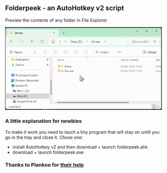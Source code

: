 ## Folderpeek - an AutoHotkey v2 script
Preview the contents of any folder in File Explorer

![Demo](https://raw.githubusercontent.com/DavidBevi/folderpeek/refs/heads/main/folderpeek_demo.gif)

### A little explanation for newbies
To make it work you need to lauch a tiny program that will stay on untill you go in the tray and close it.
Chose one:
* install AutoHotkey v2 and then download + launch folderpeek.ahk
* download + launch folderpeek.exe

### Thanks to Plankoe for [their help](https://www.reddit.com/r/AutoHotkey/comments/1igtojs/comment/masgznv/)
